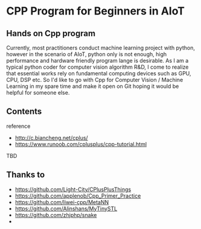 # CPP Program for Beginners in AIoT

##  Hands on Cpp program
Currently, most practitioners conduct machine learning project with python, however in the scenario of AIoT, python only
is not enough, high performance and hardware friendly program lange is desirable. As I am a typical python coder for computer
vision algorithm R&D, I come to realize that essential works rely on fundamental computing devices such as GPU, CPU, DSP etc.
So I'd like to go with Cpp for Computer Vision / Machine Learning in my spare time and make it open on Git hoping it 
would be helpful for someone else.

## Contents
reference

- http://c.biancheng.net/cplus/
- https://www.runoob.com/cplusplus/cpp-tutorial.html

TBD

## Thanks to
- https://github.com/Light-City/CPlusPlusThings
- https://github.com/applenob/Cpp_Primer_Practice
- https://github.com/liwei-cpp/MetaNN
- https://github.com/Alinshans/MyTinySTL
- https://github.com/zhjphp/snake
- 
[comment]: <> (- https://github.com/taylorconor/tinytetris)